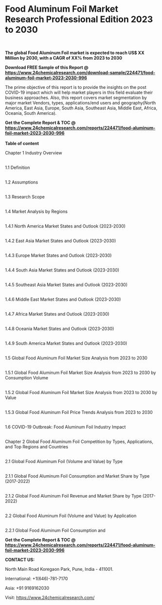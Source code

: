 <h1>Food Aluminum Foil Market Research Professional Edition 2023 to 2030</h1><br/><p><strong>The global Food Aluminum Foil market is expected to reach US$ XX Million by 2030, with a <strong>CAGR</strong> of XX% from 2023 to 2030</strong></p><div><b>Download FREE Sample of this Report @ <a href="https://www.24chemicalresearch.com/download-sample/224471/food-aluminum-foil-market-2023-2030-996">https://www.24chemicalresearch.com/download-sample/224471/food-aluminum-foil-market-2023-2030-996</a></b></div><p>The prime objective of this report is to provide the insights on the post COVID-19 impact which will help market players in this field evaluate their business approaches. Also, this report covers market segmentation by major market Vendors, types, applications/end users and geography(North America, East Asia, Europe, South Asia, Southeast Asia, Middle East, Africa, Oceania, South America).</p><div><b>Get the Complete Report & TOC @ <a href="https://www.24chemicalresearch.com/reports/224471/food-aluminum-foil-market-2023-2030-996">https://www.24chemicalresearch.com/reports/224471/food-aluminum-foil-market-2023-2030-996</a></b></div><br><b>Table of content</b><p>Chapter 1 Industry Overview<br />
 
 <br>1.1 Definition<br />
 
 <br>1.2 Assumptions<br />
 
 <br>1.3 Research Scope<br />
 
 <br>1.4 Market Analysis by Regions<br />
 
 <br>1.4.1 North America Market States and Outlook (2023-2030)<br />
 
 <br>1.4.2 East Asia Market States and Outlook (2023-2030)<br />
 
 <br>1.4.3 Europe Market States and Outlook (2023-2030)<br />
 
 <br>1.4.4 South Asia Market States and Outlook (2023-2030)<br />
 
 <br>1.4.5 Southeast Asia Market States and Outlook (2023-2030)<br />
 
 <br>1.4.6 Middle East Market States and Outlook (2023-2030)<br />
 
 <br>1.4.7 Africa Market States and Outlook (2023-2030)<br />
 
 <br>1.4.8 Oceania Market States and Outlook (2023-2030)<br />
 
 <br>1.4.9 South America Market States and Outlook (2023-2030)<br />
 
 <br>1.5 Global Food Aluminum Foil Market Size Analysis from 2023 to 2030<br />
 
 <br>1.5.1 Global Food Aluminum Foil Market Size Analysis from 2023 to 2030 by Consumption Volume<br />
 
 <br>1.5.2 Global Food Aluminum Foil Market Size Analysis from 2023 to 2030 by Value<br />
 
 <br>1.5.3 Global Food Aluminum Foil Price Trends Analysis from 2023 to 2030<br />
 
 <br>1.6 COVID-19 Outbreak: Food Aluminum Foil Industry Impact<br />
 
 <br>Chapter 2 Global Food Aluminum Foil Competition by Types, Applications, and Top Regions and Countries<br />
 
 <br>2.1 Global Food Aluminum Foil (Volume and Value) by Type<br />
 
 <br>2.1.1 Global Food Aluminum Foil Consumption and Market Share by Type (2017-2022)<br />
 
 <br>2.1.2 Global Food Aluminum Foil Revenue and Market Share by Type (2017-2022)<br />
 
 <br>2.2 Global Food Aluminum Foil (Volume and Value) by Application<br />
 
 <br>2.2.1 Global Food Aluminum Foil Consumption and <br><div><b>Get the Complete Report & TOC @ <a href="https://www.24chemicalresearch.com/reports/224471/food-aluminum-foil-market-2023-2030-996">https://www.24chemicalresearch.com/reports/224471/food-aluminum-foil-market-2023-2030-996</a></b></div></p>
 
 <b>CONTACT US:</b><br>
 
 North Main Road Koregaon Park, Pune, India - 411001.<br/>
 
 International: +1(646)-781-7170<br/>
 
 Asia: +91 9169162030<br/>
 
 Visit: <a href="https://www.24chemicalresearch.com/">https://www.24chemicalresearch.com/</a>
 
 <br>